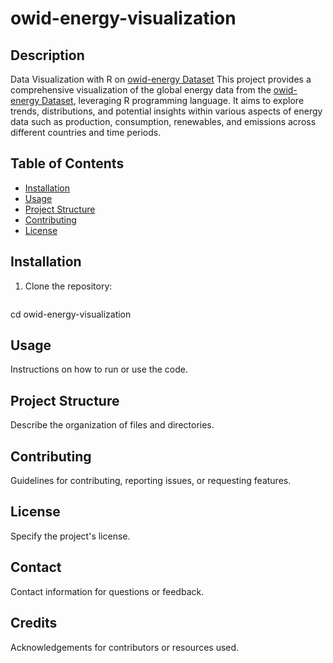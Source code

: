 # owid-energy-visualization

## Description
Data Visualization with R on [owid-energy Dataset](https://github.com/rfordatascience/tidytuesday/blob/master/data/2023/2023-06-06/readme.md)
This project provides a comprehensive visualization of the global energy data from the [owid-energy Dataset](https://github.com/rfordatascience/tidytuesday/blob/master/data/2023/2023-06-06/readme.md), leveraging R programming language. It aims to explore trends, distributions, and potential insights within various aspects of energy data such as production, consumption, renewables, and emissions across different countries and time periods.

## Table of Contents
- [Installation](#installation)
- [Usage](#usage)
- [Project Structure](#project-structure)
- [Contributing](#contributing)
- [License](#license)

## Installation
1. Clone the repository:
   ``` git clone https://github.com/your-username/owid-energy-visualization.git
cd owid-energy-visualization


## Usage
Instructions on how to run or use the code.

## Project Structure
Describe the organization of files and directories.

## Contributing
Guidelines for contributing, reporting issues, or requesting features.

## License
Specify the project's license.

## Contact
Contact information for questions or feedback.

## Credits
Acknowledgements for contributors or resources used.
